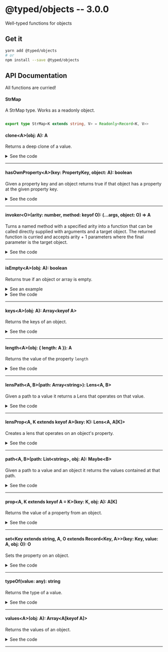 # @typed/objects -- 3.0.0

Well-typed functions for objects

## Get it
```sh
yarn add @typed/objects
# or
npm install --save @typed/objects
```

## API Documentation

All functions are curried!

#### StrMap

<p>

A StrMap type. Works as a readonly object.

</p>


```typescript

export type StrMap<K extends string, V> = Readonly<Record<K, V>>

```


#### clone\<A\>(obj: A): A

<p>

Returns a deep clone of a value.

</p>


<details>
<summary>See the code</summary>

```typescript

export function clone<A>(obj: A): A {
  return _clone(obj, [], [], true)
}

function _clone(value: any, refFrom: Array<any>, refTo: Array<any>, deep: boolean): any {
  function copy(copiedValue: any) {
    const length = refFrom.length
    let i = 0

    for (; i < length; ++i) if (value === refFrom[i]) return refTo[i]

    refFrom[i + 1] = value
    refTo[i + 1] = copiedValue

    for (const key in value) {
      if (!value.hasOwnProperty(key)) continue

      copiedValue[key] = deep ? _clone(value[key] as any, refFrom, refTo, true) : value[key]
    }

    return copiedValue
  }

  switch (typeOf(value)) {
    case 'Object':
      return copy({})
    case 'Array':
      return copy([])
    case 'Date':
      return new Date(value.valueOf())
    case 'RegExp':
      return cloneRegexp(value)
    default:
      return value
  }
}

function cloneRegexp(pattern: RegExp): RegExp {
  return new RegExp(
    pattern.source,
    (pattern.global ? 'g' : '') +
      (pattern.ignoreCase ? 'i' : '') +
      (pattern.multiline ? 'm' : '') +
      (pattern.sticky ? 'y' : '') +
      (pattern.unicode ? 'u' : '')
  )
}

```

</details>
<hr />


#### hasOwnProperty\<A\>(key: PropertyKey, object: A): boolean

<p>

Given a property key and an object returns true if that object has a property
at the given property key.

</p>


<details>
<summary>See the code</summary>

```typescript

export const hasOwnProperty: HasOwnProperty = invoker<Object, PropertyKey, boolean>(
  1,
  'hasOwnProperty'
)

export type HasOwnProperty = {
  <O extends object>(key: PropertyKey, object: O): boolean
  <O extends object>(key: PropertyKey): (object: O) => boolean
  (key: PropertyKey): <O>(object: O) => boolean
}

```

</details>
<hr />


#### invoker\<O\>(arity: number, method: keyof O): (...args, object: O) =\> A

<p>

Turns a named method with a specified arity into a function that can be
called directly supplied with arguments and a target object. The returned
function is curried and accepts arity + 1 parameters where the final
parameter is the target object.

</p>


<details>
<summary>See the code</summary>

```typescript

export const invoker: InvokerFn = (curry2(<O, R>(arity: number, method: keyof O) =>
  curryN((arity + 1) as any, function(): R {
    const target = arguments[arity]

    return target[method].apply(target, Array.prototype.slice.call(arguments, 0, arity))
  })
) as any) as InvokerFn

```

</details>
<hr />


#### isEmpty\<A\>(obj: A): boolean

<p>

Returns true if an object or array is empty.

</p>


<details>
  <summary>See an example</summary>
  
```typescript
import { isEmpty } from '167'

isEmpty({}) // true
isEmpty({ a: 1, b: 2 }) // false
isEmpty([]) // true
isEmpty([ 1, 2, 3 ]) // false
isEmpty(void 0) // false
isEmpty(null) // false
```

</details>

<details>
<summary>See the code</summary>

```typescript

export const isEmpty: <A>(object: A) => boolean = ifElse(
  x => x === null || x === void 0,
  always(false),
  pipe(
    keys,
    length,
    equals(0)
  )
)

```

</details>
<hr />


#### keys\<A\>(obj: A): Array\<keyof A\>

<p>

Returns the keys of an object.

</p>


<details>
<summary>See the code</summary>

```typescript

export const keys = <A>(obj: A): Array<keyof A> => (Object.keys(obj) as any) as Array<keyof A>

```

</details>
<hr />


#### length\<A\>(obj: { length: A }): A

<p>

Returns the value of the property `length`

</p>


<details>
<summary>See the code</summary>

```typescript

export const length = prop('length')

```

</details>
<hr />


#### lensPath\<A, B\>(path: Array\<string\>): Lens\<A, B\>

<p>

Given a path to a value it returns a Lens that operates on that value.

</p>


<details>
<summary>See the code</summary>

```typescript

export const lensPath: LensPath = function(path: ArrayLike<string>): Lens<any, any> {
  return apply(Array.from(path).map(lensProp), pipeLenses)
}

```

</details>
<hr />


#### lensProp\<A, K extends keyof A\>(key: K): Lens\<A, A[K]\>

<p>

Creates a lens that operates on an object's property.

</p>


<details>
<summary>See the code</summary>

```typescript

export const lensProp = <A, K extends keyof A = keyof A>(key: K): Lens<A, A[K]> =>
  lens(prop(key), (x, o) => set(key, x, o))

```

</details>
<hr />


#### path\<A, B\>(path: List\<string\>, obj: A): Maybe\<B\>

<p>

Given a path to a value and an object it returns the values contained
at that path.

</p>


<details>
<summary>See the code</summary>

```typescript

export const path: Path = curry2(function(path: ArrayLike<string>, obj: any): any {
  return lensPath<any, any>(path).view(obj)
})

```

</details>
<hr />


#### prop\<A, K extends keyof A = K\>(key: K, obj: A): A[K]

<p>

Returns the value of a property from an object.

</p>


<details>
<summary>See the code</summary>

```typescript

export const prop: Prop = curry2(<A, K extends keyof A>(key: K, obj: A): A[K] => obj[key])

```

</details>
<hr />


#### set\<Key extends string, A, O extends Record\<Key, A\>\>(key: Key, value: A, obj: O): O

<p>

Sets the property on an object.

</p>


<details>
<summary>See the code</summary>

```typescript

export const set = curry3(function __set<
  Key extends PropertyKey,
  A,
  O extends { readonly: { [K in Key]: A } }
>(key: Key, value: A, obj: O): O {
  const clonedObj = clone(obj)
  ;(clonedObj as any)[key] = value

  return clonedObj
}) as SetArity3

export type SetArity3 = {
  <A, O extends { readonly [key: number]: A }>(key: number, value: A, obj: O): O
  <Key extends PropertyKey, A, O extends Readonly<Record<Key, A>>>(key: Key, value: A, obj: O): O

  <A>(key: number, value: A): <O extends { readonly [key: number]: A }>(obj: O) => O
  <Key extends PropertyKey, A>(key: Key, value: A): SetArity1<Key, A>

  (key: number): SetArity2Number
  <Key extends PropertyKey>(key: Key): SetArity2<Key>
}

export type SetArity2Number = {
  <A, O extends { readonly [key: number]: A }>(value: A, obj: O): O
  <A>(value: A): <O extends { readonly [key: number]: A }>(obj: O) => O
  <A, O extends { readonly [key: number]: A }>(value: A): (obj: O) => O
}

export type SetArity2<Key extends PropertyKey> = {
  <A, O extends Readonly<Record<Key, A>>>(value: A, obj: O): O
  <A>(value: A): SetArity1<Key, A>
}

export type SetArity1<Key extends PropertyKey, A> = {
  <O extends Readonly<Record<Key, A>>>(obj: O): O
}

```

</details>
<hr />


#### typeOf(value: any): string

<p>

Returns the type of a value.

</p>


<details>
<summary>See the code</summary>

```typescript

export function typeOf(value: string): 'String'
export function typeOf(value: number): 'Number'
export function typeOf(value: null): 'Null'
export function typeOf(value: undefined): 'Undefined'
export function typeOf(value: undefined): 'Undefined'
export function typeOf(value: any): string
export function typeOf(value: any): string {
  if (value === null) return 'Null'

  if (value === void 0) return `Undefined`

  return Object.prototype.toString.call(value).slice(8, -1)
}

```

</details>
<hr />


#### values\<A\>(obj: A): Array\<A[keyof A]\>

<p>

Returns the values of an object.

</p>


<details>
<summary>See the code</summary>

```typescript

export const values = <A>(obj: A): Array<A[keyof A]> =>
  Object.keys(obj).map(key => obj[key as keyof A])

```

</details>
<hr />
